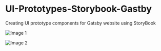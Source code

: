 # UI-Prototypes-Storybook-Gastby
Creating UI prototype components for Gatsby website using StoryBook 

![Image 1](https://github.com/vulchivijay/UI-Prototypes-Storybook-Gatsby/blob/main/src/images/storybook-canvas.png)

![Image 2](https://github.com/vulchivijay/UI-Prototypes-Storybook-Gatsby/blob/main/src/images/storybook-doc.png)